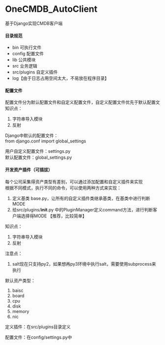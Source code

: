 # OneCMDB_AutoClient
基于Django实现CMDB客户端

#### 目录规范
* bin 	可执行文件
* config 	配置文件
* lib 	公共模块
* src 	业务逻辑
* src/plugins 自定义插件
* log【由于日志占用空间太大，不易放在程序目录】


#### 配置文件
配置文件分为默认配置文件和自定义配置文件，自定义配置文件优先于默认配置文
知识点：
1. 字符串导入模块
2. 反射

Django中默认的配置文件：  
from django.conf import global_settings

用户自定义配置文件：settings.py  
默认配置文件：global_settings.py  


#### 开发资产插件（可插拔）
每个公司采集得资产类型有差别，可以通过添加配置和自定义插件来实现  
根据不同模式，执行不同的命令，可以使用两种方式来实现：
1. 定义基类 base.py，让所有的自定义插件类继承基类，在基类中进行判断MODE
2. 给src/plugins/__init__.py 中的PluginManager定义command方法，进行判断客户端选择得MODE 【推荐，比较简单】

知识点：  
1. 字符串导入模块
2. 反射

注意点： 
1. salt现在只支持py2，如果想再py3环境中执行salt，需要使用subprocess来执行 

默认资产类型：  
1. baisc
2. board
3. cpu
4. disk
5. memory
6. nic

定义插件：在src/plugins目录定义  

配置文件：在config/settings.py中














